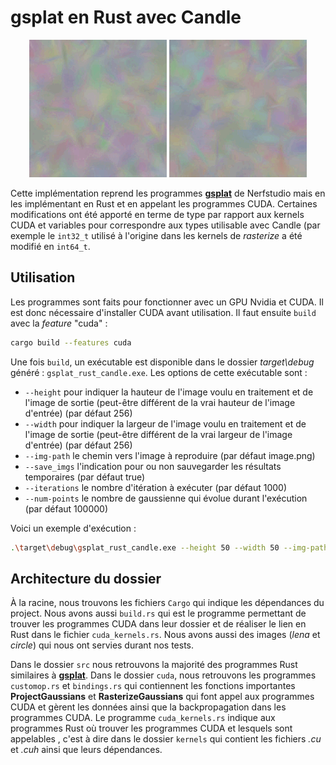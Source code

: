 # gsplat en Rust avec Candle
<p align="center">
  <img src="/Learning/gsplat_rust_candle/gifs/lenagif.gif" alt="animated" />
  <img src="/Learning/gsplat_rust_candle/gifs/CIRCLEGIF.gif" alt="animated" />
</p>

Cette implémentation reprend les programmes [**gsplat**](https://github.com/nerfstudio-project/gsplat.git) de Nerfstudio mais en les implémentant en Rust et en appelant les programmes CUDA.
Certaines modifications ont été apporté en terme de type par rapport aux kernels CUDA et variables pour correspondre aux types utilisable avec Candle (par exemple le `int32_t` utilisé à l'origine dans les kernels de *rasterize* a été modifié en `int64_t`.

## Utilisation

Les programmes sont faits pour fonctionner avec un GPU Nvidia et CUDA. Il est donc nécessaire d'installer CUDA avant utilisation.
Il faut ensuite `build` avec la *feature* "cuda" :
```bash
cargo build --features cuda
```

Une fois `build`, un exécutable est disponible dans le dossier *target\debug* généré : `gsplat_rust_candle.exe`. Les options de cette exécutable sont :
- `--height` pour indiquer la hauteur de l'image voulu en traitement et de l'image de sortie (peut-être différent de la vrai hauteur de l'image d'entrée) (par défaut 256)
- `--width` pour indiquer la largeur de l'image voulu en traitement et de l'image de sortie (peut-être différent de la vrai largeur de l'image d'entrée) (par défaut 256)
- `--img-path` le chemin vers l'image à reproduire (par défaut image.png)
- `--save_imgs` l'indication pour ou non sauvegarder les résultats temporaires (par défaut true)
- `--iterations` le nombre d'itération à exécuter (par défaut 1000)
- `--num-points` le nombre de gaussienne qui évolue durant l'exécution (par défaut 100000)

Voici un exemple d'exécution :
```bash
.\target\debug\gsplat_rust_candle.exe --height 50 --width 50 --img-path lena.png --iterations 10000 --num-points 1000
```

## Architecture du dossier

À la racine, nous trouvons les fichiers `Cargo` qui indique les dépendances du project. Nous avons aussi `build.rs` qui est le programme permettant de trouver les programmes CUDA dans leur dossier et de réaliser le lien en Rust dans le fichier `cuda_kernels.rs`.
Nous avons aussi des images (*lena* et *circle*) qui nous ont servies durant nos tests.

Dans le dossier `src` nous retrouvons la majorité des programmes Rust similaires à [**gsplat**](https://github.com/nerfstudio-project/gsplat/tree/main/gsplat).
Dans le dossier `cuda`, nous retrouvons les programmes `customop.rs` et `bindings.rs` qui contiennent les fonctions importantes **ProjectGaussians** et **RasterizeGaussians** qui font appel aux programmes CUDA et gèrent les données ainsi que la backpropagation dans les programmes CUDA.
Le programme `cuda_kernels.rs` indique aux programmes Rust où trouver les programmes CUDA et lesquels sont appelables , c'est à dire dans le dossier `kernels` qui contient les fichiers *.cu* et *.cuh* ainsi que leurs dépendances.
